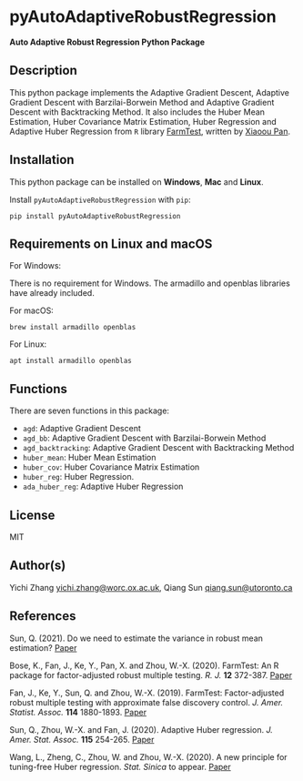 # pyAutoAdaptiveRobustRegression

**Auto Adaptive Robust Regression Python Package**

## Description

This python package implements the Adaptive Gradient Descent, Adaptive Gradient Descent with Barzilai-Borwein Method and Adaptive Gradient Descent with Backtracking Method. It also includes the Huber Mean Estimation, Huber Covariance Matrix Estimation, Huber Regression and Adaptive Huber Regression from `R` library [FarmTest](https://CRAN.R-project.org/package=FarmTest), written by [Xiaoou Pan](https://www.math.ucsd.edu/~xip024/).

## Installation

This python package can be installed on **Windows**, **Mac** and **Linux**.

Install `pyAutoAdaptiveRobustRegression` with `pip`:

```
pip install pyAutoAdaptiveRobustRegression
```

## Requirements on Linux and macOS

For Windows:

There is no requirement for Windows. The armadillo and openblas libraries have already included.

For macOS:

```
brew install armadillo openblas
```

For Linux:

```
apt install armadillo openblas
```

## Functions

There are seven functions in this package:

-   `agd`: Adaptive Gradient Descent
-   `agd_bb`: Adaptive Gradient Descent with Barzilai-Borwein Method
-   `agd_backtracking`: Adaptive Gradient Descent with Backtracking Method
-   `huber_mean`: Huber Mean Estimation
-   `huber_cov`: Huber Covariance Matrix Estimation
-   `huber_reg`: Huber Regression.
-   `ada_huber_reg`: Adaptive Huber Regression

## License

MIT

## Author(s)

Yichi Zhang <yichi.zhang@worc.ox.ac.uk>, Qiang Sun <qiang.sun@utoronto.ca>

## References

Sun, Q. (2021). Do we need to estimate the variance in robust mean estimation? [Paper](https://arxiv.org/pdf/2107.00118.pdf) 

Bose, K., Fan, J., Ke, Y., Pan, X. and Zhou, W.-X. (2020). FarmTest: An R package for factor-adjusted robust multiple testing. *R. J.* **12** 372-387. [Paper](https://journal.r-project.org/archive/2021/RJ-2021-023/index.html)

Fan, J., Ke, Y., Sun, Q. and Zhou, W.-X. (2019). FarmTest: Factor-adjusted robust multiple testing with approximate false discovery control. *J. Amer. Statist. Assoc.* **114** 1880-1893. [Paper](https://www.tandfonline.com/doi/full/10.1080/01621459.2018.1527700) 

Sun, Q., Zhou, W.-X. and Fan, J. (2020). Adaptive Huber regression. *J. Amer. Stat. Assoc.* **115** 254-265. [Paper](https://doi.org/10.1080/01621459.2018.1543124)

Wang, L., Zheng, C., Zhou, W. and Zhou, W.-X. (2020). A new principle for tuning-free Huber regression. *Stat. Sinica* to appear. [Paper](https://www.math.ucsd.edu/~wez243/tfHuber.pdf)